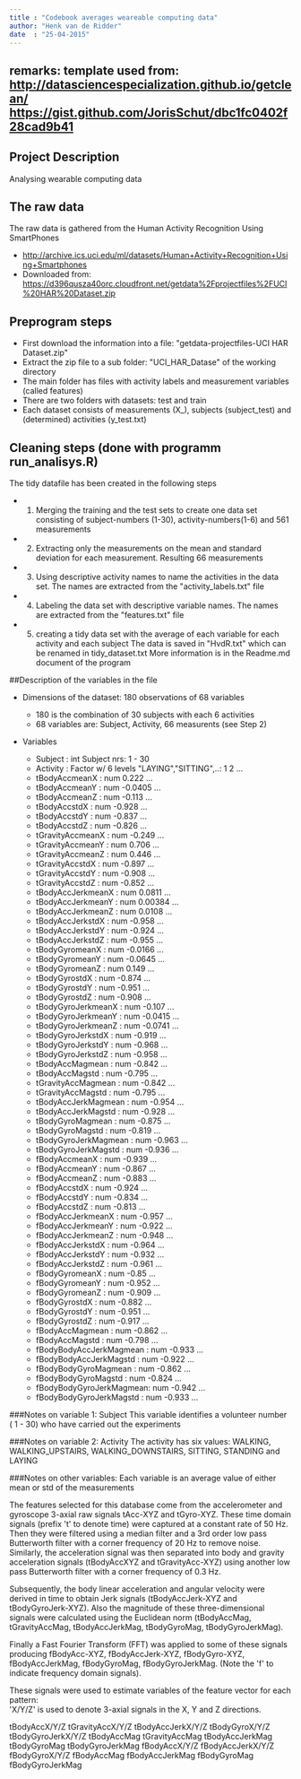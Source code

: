 ```yaml
---
title : "Codebook averages weareable computing data"
author: "Henk van de Ridder"
date  : "25-04-2015"
---
```

remarks: template used from: http://datasciencespecialization.github.io/getclean/ 
         https://gist.github.com/JorisSchut/dbc1fc0402f28cad9b41
---

## Project Description
Analysing wearable computing data

## The raw data
The raw data is gathered from the Human Activity Recognition Using SmartPhones
- http://archive.ics.uci.edu/ml/datasets/Human+Activity+Recognition+Using+Smartphones 
- Downloaded from: https://d396qusza40orc.cloudfront.net/getdata%2Fprojectfiles%2FUCI%20HAR%20Dataset.zip 


## Preprogram steps
- First download the information into a file: "getdata-projectfiles-UCI HAR Dataset.zip"
- Extract the zip file to a sub folder: "UCI_HAR_Datase" of the working directory
- The main folder has files with activity labels and measurement variables (called features)
- There are two folders with datasets: test and train
- Each dataset consists of measurements (X_), subjects (subject_test) and (determined) activities (y_test.txt)


## Cleaning steps (done with programm run_analisys.R)
The tidy datafile has been created in the following steps
- 1) Merging the training and the test sets to create one data set consisting of
     subject-numbers (1-30), activity-numbers(1-6) and 561 measurements 
- 2) Extracting only the measurements on the mean and standard deviation for each measurement. 
     Resulting 66 measurements
- 3) Using descriptive activity names to name the activities in the data set. 
     The names are extracted from the "activity\_labels.txt" file
- 4) Labeling the data set with descriptive variable names. 
     The names are extracted from the "features.txt" file
- 5) creating a tidy data set with the average of each variable for each activity and each subject
     The data is saved in "HvdR.txt" which can be renamed in tidy_dataset.txt
More information is in the Readme.md document of the program


##Description of the variables in the file
- Dimensions of the dataset: 180 observations of 68 variables
  - 180 is the combination of 30 subjects with each 6 activities
  - 68 variables are: Subject, Activity, 66 measurents (see Step 2)

- Variables
  - Subject                 : int  Subject nrs: 1 - 30
  - Activity                : Factor w/ 6 levels "LAYING","SITTING",..: 1 2 ...
  - tBodyAccmeanX           : num  0.222 ...
  - tBodyAccmeanY           : num  -0.0405 ...
  - tBodyAccmeanZ           : num  -0.113 ...
  - tBodyAccstdX            : num  -0.928 ...
  - tBodyAccstdY            : num  -0.837 ...
  - tBodyAccstdZ            : num  -0.826 ...
  - tGravityAccmeanX        : num  -0.249 ...
  - tGravityAccmeanY        : num  0.706 ...
  - tGravityAccmeanZ        : num  0.446 ...
  - tGravityAccstdX         : num  -0.897 ...
  - tGravityAccstdY         : num  -0.908 ...
  - tGravityAccstdZ         : num  -0.852 ...
  - tBodyAccJerkmeanX       : num  0.0811 ...
  - tBodyAccJerkmeanY       : num  0.00384 ...
  - tBodyAccJerkmeanZ       : num  0.0108 ...
  - tBodyAccJerkstdX        : num  -0.958 ...
  - tBodyAccJerkstdY        : num  -0.924 ...
  - tBodyAccJerkstdZ        : num  -0.955 ...
  - tBodyGyromeanX          : num  -0.0166 ...
  - tBodyGyromeanY          : num  -0.0645 ...
  - tBodyGyromeanZ          : num  0.149 ...
  - tBodyGyrostdX           : num  -0.874 ...
  - tBodyGyrostdY           : num  -0.951 ...
  - tBodyGyrostdZ           : num  -0.908 ...
  - tBodyGyroJerkmeanX      : num  -0.107 ...
  - tBodyGyroJerkmeanY      : num  -0.0415 ...
  - tBodyGyroJerkmeanZ      : num  -0.0741 ...
  - tBodyGyroJerkstdX       : num  -0.919 ...
  - tBodyGyroJerkstdY       : num  -0.968 ...
  - tBodyGyroJerkstdZ       : num  -0.958 ...
  - tBodyAccMagmean         : num  -0.842 ...
  - tBodyAccMagstd          : num  -0.795 ...
  - tGravityAccMagmean      : num  -0.842 ...
  - tGravityAccMagstd       : num  -0.795 ...
  - tBodyAccJerkMagmean     : num  -0.954 ...
  - tBodyAccJerkMagstd      : num  -0.928 ...
  - tBodyGyroMagmean        : num  -0.875 ...
  - tBodyGyroMagstd         : num  -0.819 ...
  - tBodyGyroJerkMagmean    : num  -0.963 ...
  - tBodyGyroJerkMagstd     : num  -0.936 ...
  - fBodyAccmeanX           : num  -0.939 ...
  - fBodyAccmeanY           : num  -0.867 ...
  - fBodyAccmeanZ           : num  -0.883 ...
  - fBodyAccstdX            : num  -0.924 ...
  - fBodyAccstdY            : num  -0.834 ...
  - fBodyAccstdZ            : num  -0.813 ...
  - fBodyAccJerkmeanX       : num  -0.957 ...
  - fBodyAccJerkmeanY       : num  -0.922 ...
  - fBodyAccJerkmeanZ       : num  -0.948 ...
  - fBodyAccJerkstdX        : num  -0.964 ...
  - fBodyAccJerkstdY        : num  -0.932 ...
  - fBodyAccJerkstdZ        : num  -0.961 ...
  - fBodyGyromeanX          : num  -0.85 ...
  - fBodyGyromeanY          : num  -0.952 ...
  - fBodyGyromeanZ          : num  -0.909 ...
  - fBodyGyrostdX           : num  -0.882 ...
  - fBodyGyrostdY           : num  -0.951 ...
  - fBodyGyrostdZ           : num  -0.917 ...
  - fBodyAccMagmean         : num  -0.862 ...
  - fBodyAccMagstd          : num  -0.798 ...
  - fBodyBodyAccJerkMagmean : num  -0.933 ...
  - fBodyBodyAccJerkMagstd  : num  -0.922 ...
  - fBodyBodyGyroMagmean    : num  -0.862 ...
  - fBodyBodyGyroMagstd     : num  -0.824 ...
  - fBodyBodyGyroJerkMagmean: num  -0.942 ...
  - fBodyBodyGyroJerkMagstd : num  -0.933 ...


###Notes on variable 1: Subject
This variable identifies a volunteer number ( 1 - 30) who have carried out the experiments

###Notes on variable 2: Activity
The activity has six values: WALKING, WALKING_UPSTAIRS, WALKING_DOWNSTAIRS, SITTING, STANDING and LAYING

###Notes on other variables:
Each variable is an average value of either mean or std of the measurements

The features selected for this database come from the accelerometer and gyroscope 3-axial raw signals tAcc-XYZ and tGyro-XYZ. These time domain signals (prefix 't' to denote time) were captured at a constant rate of 50 Hz. Then they were filtered using a median filter and a 3rd order low pass Butterworth filter with a corner frequency of 20 Hz to remove noise. Similarly, the acceleration signal was then separated into body and gravity acceleration signals (tBodyAccXYZ and tGravityAcc-XYZ) using another low pass Butterworth filter with a corner frequency of 0.3 Hz. 

Subsequently, the body linear acceleration and angular velocity were derived in time to obtain Jerk signals (tBodyAccJerk-XYZ and tBodyGyroJerk-XYZ). Also the magnitude of these three-dimensional signals were calculated using the Euclidean norm (tBodyAccMag, tGravityAccMag, tBodyAccJerkMag, tBodyGyroMag, tBodyGyroJerkMag). 

Finally a Fast Fourier Transform (FFT) was applied to some of these signals producing fBodyAcc-XYZ, fBodyAccJerk-XYZ, fBodyGyro-XYZ, fBodyAccJerkMag, fBodyGyroMag, fBodyGyroJerkMag. (Note the 'f' to indicate frequency domain signals). 

These signals were used to estimate variables of the feature vector for each pattern:  
'X/Y/Z' is used to denote 3-axial signals in the X, Y and Z directions.

tBodyAccX/Y/Z
tGravityAccX/Y/Z
tBodyAccJerkX/Y/Z
tBodyGyroX/Y/Z
tBodyGyroJerkX/Y/Z
tBodyAccMag
tGravityAccMag
tBodyAccJerkMag
tBodyGyroMag
tBodyGyroJerkMag
fBodyAccX/Y/Z
fBodyAccJerkX/Y/Z
fBodyGyroX/Y/Z
fBodyAccMag
fBodyAccJerkMag
fBodyGyroMag
fBodyGyroJerkMag

